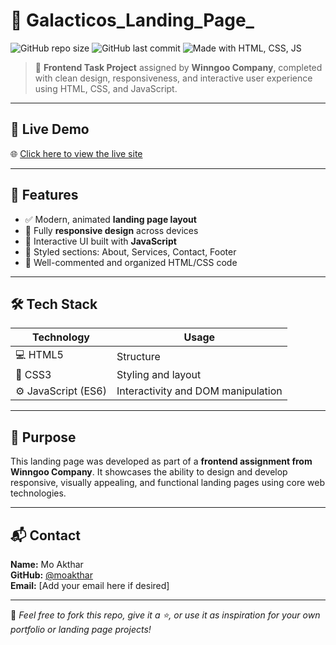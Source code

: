 # 🌌 Galacticos_Landing_Page_

![GitHub repo size](https://img.shields.io/github/repo-size/moakthar/Galacticos_Landing_Page_)
![GitHub last commit](https://img.shields.io/github/last-commit/moakthar/Galacticos_Landing_Page_)
![Made with HTML, CSS, JS](https://img.shields.io/badge/HTML%20%7C%20CSS%20%7C%20JS-blueviolet)

> 🚀 **Frontend Task Project** assigned by **Winngoo Company**, completed with clean design, responsiveness, and interactive user experience using HTML, CSS, and JavaScript.

---

## 🔗 Live Demo

🌐 [Click here to view the live site](http://galacticos.vercel.app/)

---

## 🚀 Features

- ✅ Modern, animated **landing page layout**
- 📱 Fully **responsive design** across devices
- 🎯 Interactive UI built with **JavaScript**
- 🎨 Styled sections: About, Services, Contact, Footer
- 🧼 Well-commented and organized HTML/CSS code

---

## 🛠 Tech Stack

| Technology | Usage |
|------------|--------|
| 💻 HTML5    | Structure |
| 🎨 CSS3     | Styling and layout |
| ⚙️ JavaScript (ES6) | Interactivity and DOM manipulation |

---

## 📌 Purpose

This landing page was developed as part of a **frontend assignment from Winngoo Company**. It showcases the ability to design and develop responsive, visually appealing, and functional landing pages using core web technologies.

---

## 📬 Contact

**Name:** Mo Akthar  
**GitHub:** [@moakthar](https://github.com/moakthar)  
**Email:** [Add your email here if desired]  

---

📝 *Feel free to fork this repo, give it a ⭐, or use it as inspiration for your own portfolio or landing page projects!*
